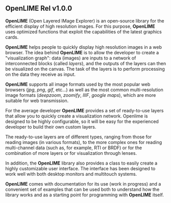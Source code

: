 ## OpenLIME Rel v1.0.0

**OpenLIME** (Open Layered IMage Explorer) is an open-source library for the efficient display of high resolution images. 
For this purpose, **OpenLIME** uses optimized functions that exploit the capabilities of the latest graphics cards.

**OpenLIME** helps people to quickly display high resolution images in a web browser. 
The idea behind **OpenLIME** is to allow the developer to create a "visualization graph": data (images) are inputs to a network of interconnected blocks (called *layers*), and the outputs of the layers can then be visualized on the canvas. The task of the layers is to perform processing on the data they receive as input.

**OpenLIME** supports all image formats used by the most popular web browsers (*jpg*, *png*, *gif*, etc...) as well as the most common multi-resolution image formats (*deepzoom*, *zoomify*, *IIIF*, *google maps*), which are more suitable for web transmission.

For the average developer **OpenLIME** provides a set of ready-to-use layers that allow you to quickly create a visualization network.
Openlime is designed to be highly configurable, so it will be easy for the experienced developer to build their own custom layers. 

The ready-to-use layers are of different types, ranging from those for reading images (in various formats), to the more complex ones for reading multi-channel data (such as, for example, RTI or BRDF) or for the combination of more layers or for visualization through lenses.

In addition, the **OpenLIME** library also provides a class to easily create a highly customizable user interface. The interface has been designed to work well with both desktop monitors and multitouch systems. 

**OpenLIME** comes with documentation for its use (work in progress) and a convenient set of examples that can be used both to understand how the library works and as a starting point for programming with **OpenLIME** itself.